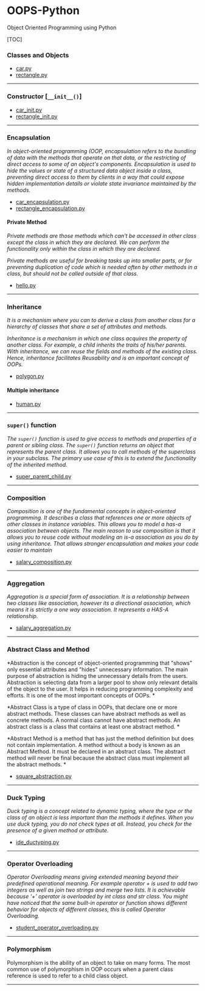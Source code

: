 # OOPS-Python
Object Oriented Programming using Python


[TOC]


### Classes and Objects
- [car.py](car.py)
- [rectangle.py](rectangle.py)


- - -


### Constructor [`__init__()`]
- [car_init.py](car_init.py)
- [rectangle_init.py](rectangle_init.py)

- - -

### Encapsulation
*In object-oriented programming (OOP, encapsulation refers to the bundling of data with the methods that operate on that data, or the restricting of direct access to some of an object's components. Encapsulation is used to hide the values or state of a structured data object inside a class, preventing direct access to them by clients in a way that could expose hidden implementation details or violate state invariance maintained by the methods.*

- [car_encapsulation.py](car_encapsulation.py)
- [rectangle_encapsulation.py](rectangle_encapsulation.py)

#### Private Method

*Private methods are those methods which can't be accessed in other class except the class in which they are declared. We can perform the functionality only within the class in which they are declared.*

*Private methods are useful for breaking tasks up into smaller parts, or for preventing duplication of code which is needed often by other methods in a class, but should not be called outside of that class.*

- [hello.py](hello.py)

- - -
### Inheritance

*It is a mechanism where you can to derive a class from another class for a hierarchy of classes that share a set of attributes and methods.*

*Inheritance is a mechanism in which one class acquires the property of another class. For example, a child inherits the traits of his/her parents. With inheritance, we can reuse the fields and methods of the existing class. Hence, inheritance facilitates Reusability and is an important concept of OOPs.*

- [polygon.py](polygon.py)

#### Multiple inheritance

- [human.py](human.py)


- - -

### `super()` function

*The `super()` function is used to give access to methods and properties of a parent or sibling class. The `super()` function returns an object that represents the parent class. It allows you to call methods of the superclass in your subclass. The primary use case of this is to extend the functionality of the inherited method.*

- [super_parent_child.py](super_parent_child.py)

- - -
### Composition

*Composition is one of the fundamental concepts in object-oriented programming. It describes a class that references one or more objects of other classes in instance variables. This allows you to model a has-a association between objects. The main reason to use composition is that it allows you to reuse code without modeling an is-a association as you do by using inheritance. That allows stronger encapsulation and makes your code easier to maintain*

- [salary_composition.py](salary_composition.py)

- - -
### Aggregation

*Aggregation is a special form of association. It is a relationship between two classes like association, however its a directional association, which means it is strictly a one way association. It represents a HAS-A relationship.*

- [salary_aggregation.py](salary_aggregation.py)

- - - 

### Abstract Class and Method

*Abstraction is the concept of object-oriented programming that "shows" only essential attributes and "hides" unnecessary information. The main purpose of abstraction is hiding the unnecessary details from the users. Abstraction is selecting data from a larger pool to show only relevant details of the object to the user. It helps in reducing programming complexity and efforts. It is one of the most important concepts of OOPs.
*

*Abstract Class is a type of class in OOPs, that declare one or more abstract methods. These classes can have abstract methods as well as concrete methods. A normal class cannot have abstract methods. An abstract class is a class that contains at least one abstract method.
*

*Abstract Method is a method that has just the method definition but does not contain implementation. A method without a body is known as an Abstract Method. It must be declared in an abstract class. The abstract method will never be final because the abstract class must implement all the abstract methods.
*

- [square_abstraction.py](square_abstraction.py)

- - -

### Duck Typing

*Duck typing is a concept related to dynamic typing, where the type or the class of an object is less important than the methods it defines. When you use duck typing, you do not check types at all. Instead, you check for the presence of a given method or attribute.*

- [ide_ductyping.py](ide_ductyping.py)

- - -

### Operator Overloading

*Operator Overloading means giving extended meaning beyond their predefined operational meaning. For example operator + is used to add two integers as well as join two strings and merge two lists. It is achievable because ‘+’ operator is overloaded by int class and str class. You might have noticed that the same built-in operator or function shows different behavior for objects of different classes, this is called Operator Overloading.*

- [student_operator_overloading.py](student_operator_overloading.py)

- - -

### Polymorphism

Polymorphism is the ability of an object to take on many forms. The most common use of polymorphism in OOP occurs when a parent class reference is used to refer to a child class object.



- - -
